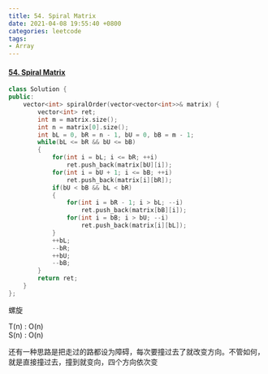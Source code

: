 ```yaml
---
title: 54. Spiral Matrix
date: 2021-04-08 19:55:40 +0800
categories: leetcode
tags: 
- Array
---
```

#### [54. Spiral Matrix](https://leetcode.com/problems/spiral-matrix/)

```c++
class Solution {
public:
    vector<int> spiralOrder(vector<vector<int>>& matrix) {
        vector<int> ret;
        int m = matrix.size();
        int n = matrix[0].size();
        int bL = 0, bR = n - 1, bU = 0, bB = m - 1;
        while(bL <= bR && bU <= bB)
        {
            for(int i = bL; i <= bR; ++i)
                ret.push_back(matrix[bU][i]);
            for(int i = bU + 1; i <= bB; ++i)
                ret.push_back(matrix[i][bR]);
            if(bU < bB && bL < bR)
            {
                for(int i = bR - 1; i > bL; --i)
                    ret.push_back(matrix[bB][i]);
                for(int i = bB; i > bU; --i)
                    ret.push_back(matrix[i][bL]);                
            }
            ++bL;
            --bR;
            ++bU;
            --bB;
        }
        return ret;
    }
};
```

螺旋

T(n) : O(n) <br>
S(n) : O(n)


还有一种思路是把走过的路都设为障碍，每次要撞过去了就改变方向。不管如何，就是直接撞过去，撞到就变向，四个方向依次变
